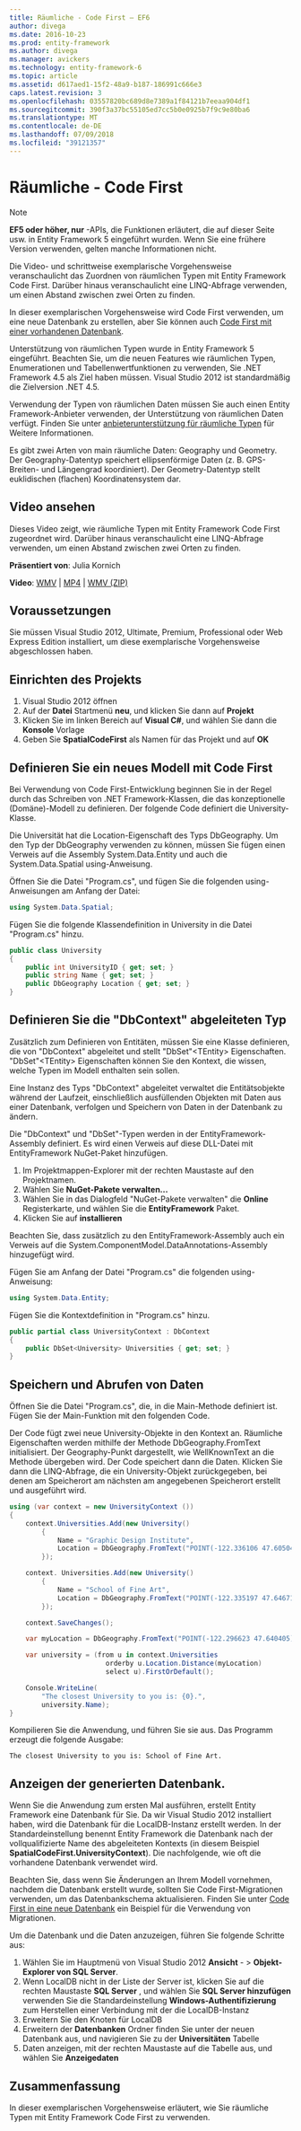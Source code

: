 ```yaml
---
title: Räumliche - Code First – EF6
author: divega
ms.date: 2016-10-23
ms.prod: entity-framework
ms.author: divega
ms.manager: avickers
ms.technology: entity-framework-6
ms.topic: article
ms.assetid: d617aed1-15f2-48a9-b187-186991c666e3
caps.latest.revision: 3
ms.openlocfilehash: 03557820bc689d8e7389a1f84121b7eeaa904df1
ms.sourcegitcommit: 390f3a37bc55105ed7cc5b0e0925b7f9c9e80ba6
ms.translationtype: MT
ms.contentlocale: de-DE
ms.lasthandoff: 07/09/2018
ms.locfileid: "39121357"
---
```

# <a name="spatial---code-first"></a>Räumliche - Code First
> [!NOTE]
> **EF5 oder höher, nur** -APIs, die Funktionen erläutert, die auf dieser Seite usw. in Entity Framework 5 eingeführt wurden. Wenn Sie eine frühere Version verwenden, gelten manche Informationen nicht.

Die Video- und schrittweise exemplarische Vorgehensweise veranschaulicht das Zuordnen von räumlichen Typen mit Entity Framework Code First. Darüber hinaus veranschaulicht eine LINQ-Abfrage verwenden, um einen Abstand zwischen zwei Orten zu finden.

In dieser exemplarischen Vorgehensweise wird Code First verwenden, um eine neue Datenbank zu erstellen, aber Sie können auch [Code First mit einer vorhandenen Datenbank](~/ef6/modeling/code-first/workflows/existing-database.md).

Unterstützung von räumlichen Typen wurde in Entity Framework 5 eingeführt. Beachten Sie, um die neuen Features wie räumlichen Typen, Enumerationen und Tabellenwertfunktionen zu verwenden, Sie .NET Framework 4.5 als Ziel haben müssen. Visual Studio 2012 ist standardmäßig die Zielversion .NET 4.5.

Verwendung der Typen von räumlichen Daten müssen Sie auch einen Entity Framework-Anbieter verwenden, der Unterstützung von räumlichen Daten verfügt. Finden Sie unter [anbieterunterstützung für räumliche Typen](~/ef6/fundamentals/providers/spatial-support.md) für Weitere Informationen.

Es gibt zwei Arten von main räumliche Daten: Geography und Geometry. Der Geography-Datentyp speichert ellipsenförmige Daten (z. B. GPS-Breiten- und Längengrad koordiniert). Der Geometry-Datentyp stellt euklidischen (flachen) Koordinatensystem dar.

## <a name="watch-the-video"></a>Video ansehen
Dieses Video zeigt, wie räumliche Typen mit Entity Framework Code First zugeordnet wird. Darüber hinaus veranschaulicht eine LINQ-Abfrage verwenden, um einen Abstand zwischen zwei Orten zu finden.

**Präsentiert von**: Julia Kornich

**Video**: [WMV](http://download.microsoft.com/download/9/1/3/913EA17E-6F97-41D8-A4FE-805A0D83D26A/HDI-ITPro-MSDN-winvideo-spatialwithcodefirst.wmv) | [MP4](http://download.microsoft.com/download/9/1/3/913EA17E-6F97-41D8-A4FE-805A0D83D26A/HDI-ITPro-MSDN-mp4video-spatialwithcodefirst.m4v) | [WMV (ZIP)](http://download.microsoft.com/download/9/1/3/913EA17E-6F97-41D8-A4FE-805A0D83D26A/HDI-ITPro-MSDN-winvideo-spatialwithcodefirst.zip)

## <a name="pre-requisites"></a>Voraussetzungen

Sie müssen Visual Studio 2012, Ultimate, Premium, Professional oder Web Express Edition installiert, um diese exemplarische Vorgehensweise abgeschlossen haben.

## <a name="set-up-the-project"></a>Einrichten des Projekts

1.  Visual Studio 2012 öffnen
2.  Auf der **Datei** Startmenü **neu**, und klicken Sie dann auf **Projekt**
3.  Klicken Sie im linken Bereich auf **Visual C\#**, und wählen Sie dann die **Konsole** Vorlage
4.  Geben Sie **SpatialCodeFirst** als Namen für das Projekt und auf **OK**

## <a name="define-a-new-model-using-code-first"></a>Definieren Sie ein neues Modell mit Code First

Bei Verwendung von Code First-Entwicklung beginnen Sie in der Regel durch das Schreiben von .NET Framework-Klassen, die das konzeptionelle (Domäne)-Modell zu definieren. Der folgende Code definiert die University-Klasse.

Die Universität hat die Location-Eigenschaft des Typs DbGeography. Um den Typ der DbGeography verwenden zu können, müssen Sie fügen einen Verweis auf die Assembly System.Data.Entity und auch die System.Data.Spatial using-Anweisung.

Öffnen Sie die Datei "Program.cs", und fügen Sie die folgenden using-Anweisungen am Anfang der Datei:

``` csharp
using System.Data.Spatial;
```

Fügen Sie die folgende Klassendefinition in University in die Datei "Program.cs" hinzu.

``` csharp
public class University  
{
    public int UniversityID { get; set; }
    public string Name { get; set; }
    public DbGeography Location { get; set; }
}
```

## <a name="define-the-dbcontext-derived-type"></a>Definieren Sie die "DbContext" abgeleiteten Typ

Zusätzlich zum Definieren von Entitäten, müssen Sie eine Klasse definieren, die von "DbContext" abgeleitet und stellt "DbSet"&lt;TEntity&gt; Eigenschaften. "DbSet"&lt;TEntity&gt; Eigenschaften können Sie den Kontext, die wissen, welche Typen im Modell enthalten sein sollen.

Eine Instanz des Typs "DbContext" abgeleitet verwaltet die Entitätsobjekte während der Laufzeit, einschließlich ausfüllenden Objekten mit Daten aus einer Datenbank, verfolgen und Speichern von Daten in der Datenbank zu ändern.

Die "DbContext" und "DbSet"-Typen werden in der EntityFramework-Assembly definiert. Es wird einen Verweis auf diese DLL-Datei mit EntityFramework NuGet-Paket hinzufügen.

1.  Im Projektmappen-Explorer mit der rechten Maustaste auf den Projektnamen.
2.  Wählen Sie **NuGet-Pakete verwalten...**
3.  Wählen Sie in das Dialogfeld "NuGet-Pakete verwalten" die **Online** Registerkarte, und wählen Sie die **EntityFramework** Paket.
4.  Klicken Sie auf **installieren**

Beachten Sie, dass zusätzlich zu den EntityFramework-Assembly auch ein Verweis auf die System.ComponentModel.DataAnnotations-Assembly hinzugefügt wird.

Fügen Sie am Anfang der Datei "Program.cs" die folgenden using-Anweisung:

``` csharp
using System.Data.Entity;
```

Fügen Sie die Kontextdefinition in "Program.cs" hinzu. 

``` csharp
public partial class UniversityContext : DbContext
{
    public DbSet<University> Universities { get; set; }
}
```

## <a name="persist-and-retrieve-data"></a>Speichern und Abrufen von Daten

Öffnen Sie die Datei "Program.cs", die, in die Main-Methode definiert ist. Fügen Sie der Main-Funktion mit den folgenden Code.

Der Code fügt zwei neue University-Objekte in den Kontext an. Räumliche Eigenschaften werden mithilfe der Methode DbGeography.FromText initialisiert. Der Geography-Punkt dargestellt, wie WellKnownText an die Methode übergeben wird. Der Code speichert dann die Daten. Klicken Sie dann die LINQ-Abfrage, die ein University-Objekt zurückgegeben, bei denen am Speicherort am nächsten am angegebenen Speicherort erstellt und ausgeführt wird.

``` csharp
using (var context = new UniversityContext ())
{
    context.Universities.Add(new University()
        {
            Name = "Graphic Design Institute",
            Location = DbGeography.FromText("POINT(-122.336106 47.605049)"),
        });

    context. Universities.Add(new University()
        {
            Name = "School of Fine Art",
            Location = DbGeography.FromText("POINT(-122.335197 47.646711)"),
        });

    context.SaveChanges();

    var myLocation = DbGeography.FromText("POINT(-122.296623 47.640405)");

    var university = (from u in context.Universities
                        orderby u.Location.Distance(myLocation)
                        select u).FirstOrDefault();

    Console.WriteLine(
        "The closest University to you is: {0}.",
        university.Name);
}
```

Kompilieren Sie die Anwendung, und führen Sie sie aus. Das Programm erzeugt die folgende Ausgabe:

```
The closest University to you is: School of Fine Art.
```

## <a name="view-the-generated-database"></a>Anzeigen der generierten Datenbank.

Wenn Sie die Anwendung zum ersten Mal ausführen, erstellt Entity Framework eine Datenbank für Sie. Da wir Visual Studio 2012 installiert haben, wird die Datenbank für die LocalDB-Instanz erstellt werden. In der Standardeinstellung benennt Entity Framework die Datenbank nach der vollqualifizierte Name des abgeleiteten Kontexts (in diesem Beispiel **SpatialCodeFirst.UniversityContext**). Die nachfolgende, wie oft die vorhandene Datenbank verwendet wird.  

Beachten Sie, dass wenn Sie Änderungen an Ihrem Modell vornehmen, nachdem die Datenbank erstellt wurde, sollten Sie Code First-Migrationen verwenden, um das Datenbankschema aktualisieren. Finden Sie unter [Code First in eine neue Datenbank](~/ef6/modeling/code-first/workflows/new-database.md) ein Beispiel für die Verwendung von Migrationen.

Um die Datenbank und die Daten anzuzeigen, führen Sie folgende Schritte aus:

1.  Wählen Sie im Hauptmenü von Visual Studio 2012 **Ansicht**  - &gt; **Objekt-Explorer von SQL Server**.
2.  Wenn LocalDB nicht in der Liste der Server ist, klicken Sie auf die rechten Maustaste **SQL Server** , und wählen Sie **SQL Server hinzufügen** verwenden Sie die Standardeinstellung **Windows-Authentifizierung** zum Herstellen einer Verbindung mit der die LocalDB-Instanz
3.  Erweitern Sie den Knoten für LocalDB
4.  Erweitern der **Datenbanken** Ordner finden Sie unter der neuen Datenbank aus, und navigieren Sie zu der **Universitäten** Tabelle
5.  Daten anzeigen, mit der rechten Maustaste auf die Tabelle aus, und wählen Sie **Anzeigedaten**

## <a name="summary"></a>Zusammenfassung

In dieser exemplarischen Vorgehensweise erläutert, wie Sie räumliche Typen mit Entity Framework Code First zu verwenden. 
